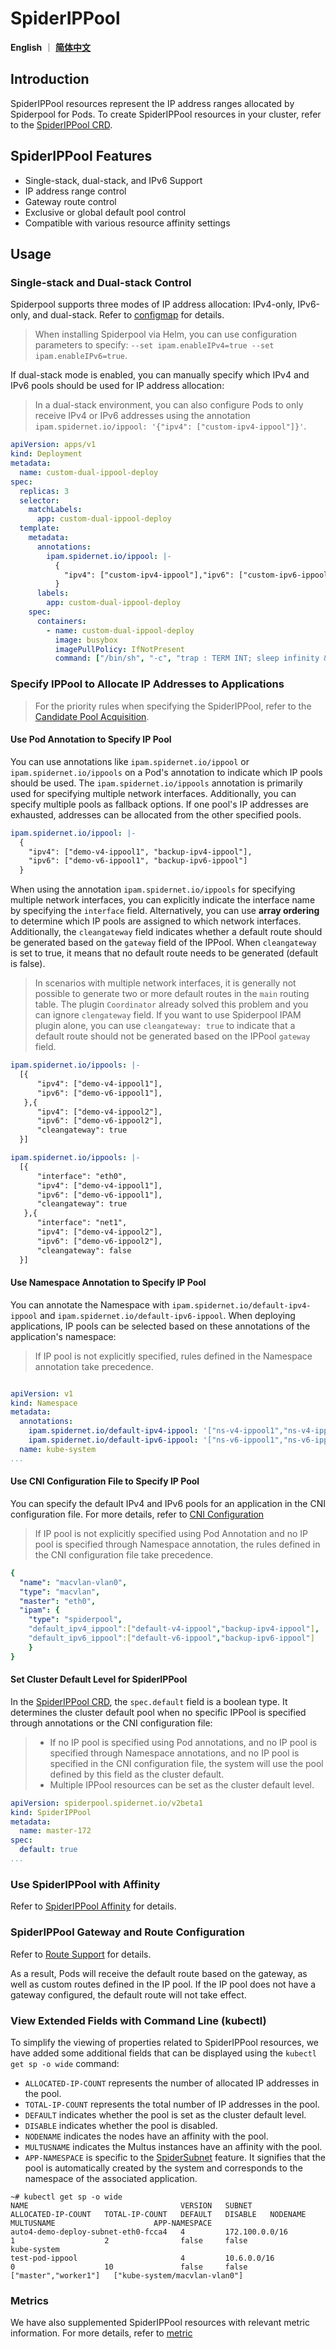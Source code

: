 # SpiderIPPool

**English** ｜ [**简体中文**](./spider-ippool-zh_CN.md)

## Introduction

SpiderIPPool resources represent the IP address ranges allocated by Spiderpool for Pods. To create SpiderIPPool resources in your cluster, refer to the [SpiderIPPool CRD](./../reference/crd-spiderippool.md).

## SpiderIPPool Features

- Single-stack, dual-stack, and IPv6 Support
- IP address range control
- Gateway route control
- Exclusive or global default pool control
- Compatible with various resource affinity settings

## Usage

### Single-stack and Dual-stack Control

Spiderpool supports three modes of IP address allocation: IPv4-only, IPv6-only, and dual-stack. Refer to [configmap](./../reference/configmap.md) for details.

> When installing Spiderpool via Helm, you can use configuration parameters to specify: `--set ipam.enableIPv4=true --set ipam.enableIPv6=true`.

If dual-stack mode is enabled, you can manually specify which IPv4 and IPv6 pools should be used for IP address allocation:

> In a dual-stack environment, you can also configure Pods to only receive IPv4 or IPv6 addresses using the annotation `ipam.spidernet.io/ippool: '{"ipv4": ["custom-ipv4-ippool"]}'`.

```yaml
apiVersion: apps/v1
kind: Deployment
metadata:
  name: custom-dual-ippool-deploy
spec:
  replicas: 3
  selector:
    matchLabels:
      app: custom-dual-ippool-deploy
  template:
    metadata:
      annotations:
        ipam.spidernet.io/ippool: |-
          {
            "ipv4": ["custom-ipv4-ippool"],"ipv6": ["custom-ipv6-ippool"]
          }
      labels:
        app: custom-dual-ippool-deploy
    spec:
      containers:
        - name: custom-dual-ippool-deploy
          image: busybox
          imagePullPolicy: IfNotPresent
          command: ["/bin/sh", "-c", "trap : TERM INT; sleep infinity & wait"]
```

### Specify IPPool to Allocate IP Addresses to Applications

> For the priority rules when specifying the SpiderIPPool, refer to the [Candidate Pool Acquisition](../concepts/ipam.md#candidate-pool-acquisition).

#### Use Pod Annotation to Specify IP Pool

You can use annotations like `ipam.spidernet.io/ippool` or `ipam.spidernet.io/ippools` on a Pod's annotation to indicate which IP pools should be used. The `ipam.spidernet.io/ippools` annotation is primarily used for specifying multiple network interfaces. Additionally, you can specify multiple pools as fallback options. If one pool's IP addresses are exhausted, addresses can be allocated from the other specified pools.

```yaml
ipam.spidernet.io/ippool: |-
  {
    "ipv4": ["demo-v4-ippool1", "backup-ipv4-ippool"],
    "ipv6": ["demo-v6-ippool1", "backup-ipv6-ippool"]
  }
```

When using the annotation `ipam.spidernet.io/ippools` for specifying multiple network interfaces, you can explicitly indicate the interface name by specifying the `interface` field. Alternatively, you can use **array ordering** to determine which IP pools are assigned to which network interfaces. Additionally, the `cleangateway` field indicates whether a default route should be generated based on the `gateway` field of the IPPool. When `cleangateway` is set to true, it means that no default route needs to be generated (default is false).

> In scenarios with multiple network interfaces, it is generally not possible to generate two or more default routes in the `main` routing table. The plugin `Coordinator` already solved this problem and you can ignore `clengateway` field. If you want to use Spiderpool IPAM plugin alone, you can use `cleangateway: true` to indicate that a default route should not be generated based on the IPPool `gateway` field.

```yaml
ipam.spidernet.io/ippools: |-
  [{
      "ipv4": ["demo-v4-ippool1"],
      "ipv6": ["demo-v6-ippool1"],
   },{
      "ipv4": ["demo-v4-ippool2"],
      "ipv6": ["demo-v6-ippool2"],
      "cleangateway": true
  }]
```

```yaml
ipam.spidernet.io/ippools: |-
  [{
      "interface": "eth0",
      "ipv4": ["demo-v4-ippool1"],
      "ipv6": ["demo-v6-ippool1"],
      "cleangateway": true
   },{
      "interface": "net1",
      "ipv4": ["demo-v4-ippool2"],
      "ipv6": ["demo-v6-ippool2"],
      "cleangateway": false
  }]
```

#### Use Namespace Annotation to Specify IP Pool

You can annotate the Namespace with `ipam.spidernet.io/default-ipv4-ippool` and `ipam.spidernet.io/default-ipv6-ippool`. When deploying applications, IP pools can be selected based on these annotations of the application's namespace:

> If IP pool is not explicitly specified, rules defined in the Namespace annotation take precedence.

```yaml

apiVersion: v1
kind: Namespace
metadata:
  annotations:
    ipam.spidernet.io/default-ipv4-ippool: '["ns-v4-ippool1","ns-v4-ippool2"]'
    ipam.spidernet.io/default-ipv6-ippool: '["ns-v6-ippool1","ns-v6-ippool2"]'
  name: kube-system
...
```

#### Use CNI Configuration File to Specify IP Pool

You can specify the default IPv4 and IPv6 pools for an application in the CNI configuration file. For more details, refer to [CNI Configuration](./../reference/plugin-ipam.md)

> If IP pool is not explicitly specified using Pod Annotation and no IP pool is specified through Namespace annotation, the rules defined in the CNI configuration file take precedence.

```yaml
{
  "name": "macvlan-vlan0",
  "type": "macvlan",
  "master": "eth0",
  "ipam": {
    "type": "spiderpool",
    "default_ipv4_ippool":["default-v4-ippool","backup-ipv4-ippool"],
    "default_ipv6_ippool":["default-v6-ippool","backup-ipv6-ippool"]
    }
}
```

#### Set Cluster Default Level for SpiderIPPool

In the [SpiderIPPool CRD](./../reference/crd-spiderippool.md), the `spec.default` field is a boolean type. It determines the cluster default pool when no specific IPPool is specified through annotations or the CNI configuration file:

> - If no IP pool is specified using Pod annotations, and no IP pool is specified through Namespace annotations, and no IP pool is specified in the CNI configuration file, the system will use the pool defined by this field as the cluster default.
> - Multiple IPPool resources can be set as the cluster default level.

```yaml
apiVersion: spiderpool.spidernet.io/v2beta1
kind: SpiderIPPool
metadata:
  name: master-172
spec:
  default: true
...
```

### Use SpiderIPPool with Affinity

Refer to [SpiderIPPool Affinity](./spider-affinity.md) for details.

### SpiderIPPool Gateway and Route Configuration

Refer to [Route Support](./route.md) for details.

As a result, Pods will receive the default route based on the gateway, as well as custom routes defined in the IP pool. If the IP pool does not have a gateway configured, the default route will not take effect.

### View Extended Fields with Command Line (kubectl)

To simplify the viewing of properties related to SpiderIPPool resources, we have added some additional fields that can be displayed using the `kubectl get sp -o wide` command:

- `ALLOCATED-IP-COUNT` represents the number of allocated IP addresses in the pool.
- `TOTAL-IP-COUNT` represents the total number of IP addresses in the pool.
- `DEFAULT` indicates whether the pool is set as the cluster default level.
- `DISABLE` indicates whether the pool is disabled.
- `NODENAME` indicates the nodes have an affinity with the pool.
- `MULTUSNAME` indicates the Multus instances have an affinity with the pool.
- `APP-NAMESPACE` is specific to the [SpiderSubnet](./spider-subnet.md) feature. It signifies that the pool is automatically created by the system and corresponds to the namespace of the associated application.

```shell
~# kubectl get sp -o wide  
NAME                                  VERSION   SUBNET                    ALLOCATED-IP-COUNT   TOTAL-IP-COUNT   DEFAULT   DISABLE   NODENAME               MULTUSNAME                      APP-NAMESPACE
auto4-demo-deploy-subnet-eth0-fcca4   4         172.100.0.0/16            1                    2                false     false                                                            kube-system
test-pod-ippool                       4         10.6.0.0/16               0                    10               false     false     ["master","worker1"]   ["kube-system/macvlan-vlan0"]   
```

### Metrics

We have also supplemented SpiderIPPool resources with relevant metric information. For more details, refer to [metric](./../reference/metrics.md)
